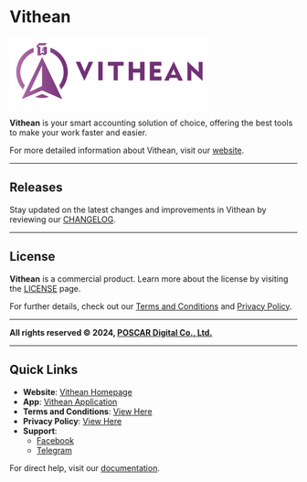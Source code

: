 # **Vithean**

<img align="center" width="350" style="margin:auto; width: 350px;" title="logo" src="assets/images/logo.png">

**Vithean** is your smart accounting solution of choice, offering the best tools to make your work faster and easier.

For more detailed information about Vithean, visit our [website][website-url].

---

## **Releases**

Stay updated on the latest changes and improvements in Vithean by reviewing our [CHANGELOG](CHANGELOG.md).

---

## **License**

**Vithean** is a commercial product. Learn more about the license by visiting the [LICENSE](LICENSE) page.

For further details, check out our [Terms and Conditions][tc-url] and [Privacy Policy][privacy-url].

---

**All rights reserved © 2024, [POSCAR Digital Co., Ltd.][poscar-url]**

---

## **Quick Links**
- **Website**: [Vithean Homepage][website-url]  
- **App**: [Vithean Application][app-url]  
- **Terms and Conditions**: [View Here][tc-url]  
- **Privacy Policy**: [View Here][privacy-url]  
- **Support**:  
   - [Facebook][fb-url]  
   - [Telegram][telegram-url]  

For direct help, visit our [documentation][docs-url].


[website-url]: https://vithean.com
[app-url]: https://app.vithean.com
[tc-url]: https://vithean.com/en/term-condition/
[privacy-url]: https://vithean.com/en/privacy-policy/

[fb-url]: https://facebook.com/vithean_official
[telegram-url]: https://t.me/vithean_support

[chat]: https://vithean.com/wp-content/uploads/assets/vithean-logo-512-n-150x150.png
[chat-url]: https://t.me/vithean_support
[docs-url]: https://help.vithean.com
[poscar-url]: https://poscardigital.com
